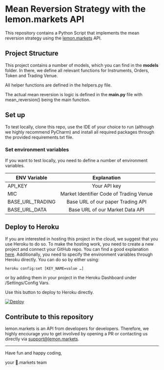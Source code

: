# Mean Reversion Strategy with the lemon.markets API
This repository contains a Python Script that implements the mean reversion
strategy using the [lemon.markets](https://www.lemon.markets/) API.
## Project Structure
This project contains a number of models, which you can find in the 
**models** folder. In there, we define all relevant functions 
for Instruments, Orders, Token and Trading Venue.

All helper functions are defined in the helpers.py file. 

The actual mean reversion is logic is defined in the **main.py** file with 
mean_reversion() being the main function. 

## Set up
To test locally, clone this repo, use the IDE of your choice to run (although we highly recommend PyCharm) and install
all required packages through the provided requirements.txt file.

### Set environment variables
If you want to test locally, you need to define a number of environment variables.

| ENV Variable   |      Explanation      |  
|----------|:-------------:|
| API_KEY |  Your API key |
|MIC| Market Identifier Code of Trading Venue|
|BASE_URL_TRADING | Base URL of our paper Trading API |
|BASE_URL_DATA | Base URL of our Market Data API |

## Deploy to Heroku
If you are interested in hosting this project in the cloud, 
we suggest that you use Heroku to do so. To make the hosting 
work, you need to create a new project and connect 
your GitHub repo. You can find a good explanation [here](https://dev.to/josylad/how-to-deploy-a-python-script-or-bot-to-heroku-in-5-minutes-9dp).
Additionally, you need to specify the environment variables
through Heroku directly. You can do so by either using:

```
heroku config:set [KEY_NAME=value …]
```
or by adding them in your project in the Heroku Dashboard under 
/Settings/Config Vars. 

Use this button to deploy to Heroku directly.


[![Deploy](https://www.herokucdn.com/deploy/button.svg)](https://heroku.com/deploy?template=https://github.com/lemon-markets/content-mean-reversion-lemon.markets)

## Contribute to this repository
lemon.markets is an API from developers for developers. Therefore, we highly encourage you 
to get involved by opening a PR or contacting us directly via 
[support@lemon.markets](mailto:support@lemon.markets).

---

Have fun and happy coding,

your 🍋.markets team
